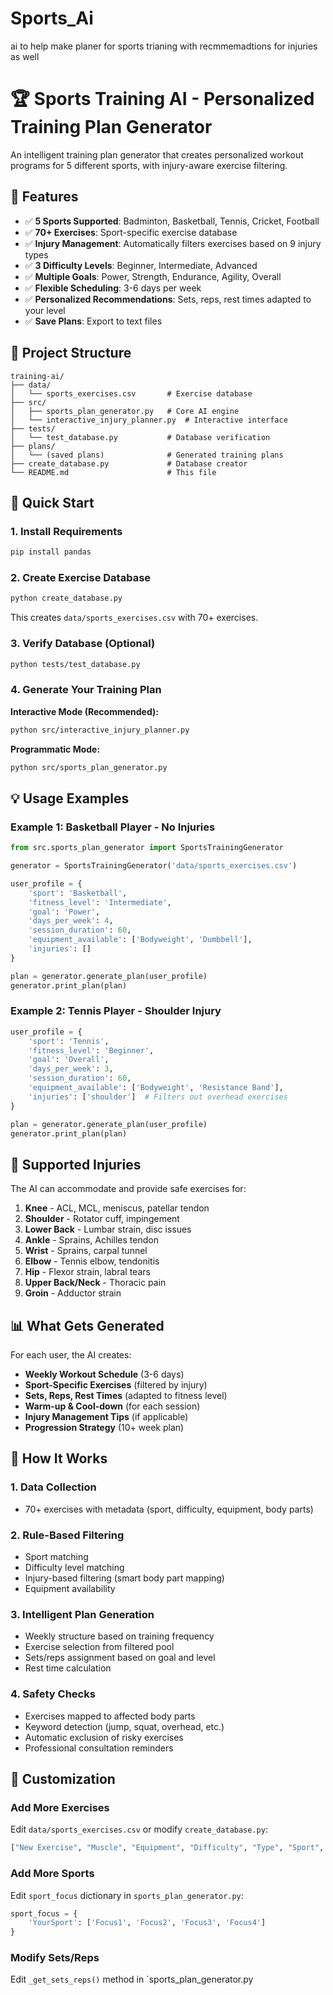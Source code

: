 # Sports_Ai
ai to help make planer for sports trianing with recmmemadtions for injuries as well
# 🏆 Sports Training AI - Personalized Training Plan Generator

An intelligent training plan generator that creates personalized workout programs for 5 different sports, with injury-aware exercise filtering.

## 🎯 Features

- ✅ **5 Sports Supported**: Badminton, Basketball, Tennis, Cricket, Football
- ✅ **70+ Exercises**: Sport-specific exercise database
- ✅ **Injury Management**: Automatically filters exercises based on 9 injury types
- ✅ **3 Difficulty Levels**: Beginner, Intermediate, Advanced
- ✅ **Multiple Goals**: Power, Strength, Endurance, Agility, Overall
- ✅ **Flexible Scheduling**: 3-6 days per week
- ✅ **Personalized Recommendations**: Sets, reps, rest times adapted to your level
- ✅ **Save Plans**: Export to text files

## 📁 Project Structure

```
training-ai/
├── data/
│   └── sports_exercises.csv       # Exercise database
├── src/
│   ├── sports_plan_generator.py   # Core AI engine
│   └── interactive_injury_planner.py  # Interactive interface
├── tests/
│   └── test_database.py           # Database verification
├── plans/
│   └── (saved plans)              # Generated training plans
├── create_database.py             # Database creator
└── README.md                      # This file
```

## 🚀 Quick Start

### 1. Install Requirements

```bash
pip install pandas
```

### 2. Create Exercise Database

```bash
python create_database.py
```

This creates `data/sports_exercises.csv` with 70+ exercises.

### 3. Verify Database (Optional)

```bash
python tests/test_database.py
```

### 4. Generate Your Training Plan

**Interactive Mode (Recommended):**
```bash
python src/interactive_injury_planner.py
```

**Programmatic Mode:**
```bash
python src/sports_plan_generator.py
```

## 💡 Usage Examples

### Example 1: Basketball Player - No Injuries

```python
from src.sports_plan_generator import SportsTrainingGenerator

generator = SportsTrainingGenerator('data/sports_exercises.csv')

user_profile = {
    'sport': 'Basketball',
    'fitness_level': 'Intermediate',
    'goal': 'Power',
    'days_per_week': 4,
    'session_duration': 60,
    'equipment_available': ['Bodyweight', 'Dumbbell'],
    'injuries': []
}

plan = generator.generate_plan(user_profile)
generator.print_plan(plan)
```

### Example 2: Tennis Player - Shoulder Injury

```python
user_profile = {
    'sport': 'Tennis',
    'fitness_level': 'Beginner',
    'goal': 'Overall',
    'days_per_week': 3,
    'session_duration': 60,
    'equipment_available': ['Bodyweight', 'Resistance Band'],
    'injuries': ['shoulder']  # Filters out overhead exercises
}

plan = generator.generate_plan(user_profile)
generator.print_plan(plan)
```

## 🏥 Supported Injuries

The AI can accommodate and provide safe exercises for:

1. **Knee** - ACL, MCL, meniscus, patellar tendon
2. **Shoulder** - Rotator cuff, impingement
3. **Lower Back** - Lumbar strain, disc issues
4. **Ankle** - Sprains, Achilles tendon
5. **Wrist** - Sprains, carpal tunnel
6. **Elbow** - Tennis elbow, tendonitis
7. **Hip** - Flexor strain, labral tears
8. **Upper Back/Neck** - Thoracic pain
9. **Groin** - Adductor strain

## 📊 What Gets Generated

For each user, the AI creates:

- **Weekly Workout Schedule** (3-6 days)
- **Sport-Specific Exercises** (filtered by injury)
- **Sets, Reps, Rest Times** (adapted to fitness level)
- **Warm-up & Cool-down** (for each session)
- **Injury Management Tips** (if applicable)
- **Progression Strategy** (10+ week plan)

## 🧠 How It Works

### 1. Data Collection
- 70+ exercises with metadata (sport, difficulty, equipment, body parts)

### 2. Rule-Based Filtering
- Sport matching
- Difficulty level matching
- Injury-based filtering (smart body part mapping)
- Equipment availability

### 3. Intelligent Plan Generation
- Weekly structure based on training frequency
- Exercise selection from filtered pool
- Sets/reps assignment based on goal and level
- Rest time calculation

### 4. Safety Checks
- Exercises mapped to affected body parts
- Keyword detection (jump, squat, overhead, etc.)
- Automatic exclusion of risky exercises
- Professional consultation reminders

## 🎨 Customization

### Add More Exercises

Edit `data/sports_exercises.csv` or modify `create_database.py`:

```python
["New Exercise", "Muscle", "Equipment", "Difficulty", "Type", "Sport", "Description", "Focus"]
```

### Add More Sports

Edit `sport_focus` dictionary in `sports_plan_generator.py`:

```python
sport_focus = {
    'YourSport': ['Focus1', 'Focus2', 'Focus3', 'Focus4']
}
```

### Modify Sets/Reps

Edit `_get_sets_reps()` method in `sports_plan_generator.py
